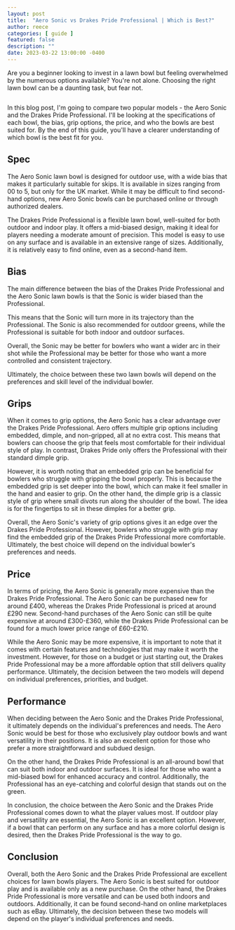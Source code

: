 ```yaml
---
layout: post
title:  "Aero Sonic vs Drakes Pride Professional | Which is Best?"
author: reece
categories: [ guide ]
featured: false
description: ""
date: 2023-03-22 13:00:00 -0400
---
```

    

<!-- wp:paragraph -->
<p xmlns="http://www.w3.org/1999/xhtml">Are you a beginner looking to invest in a lawn bowl but feeling overwhelmed by the numerous options available? You're not alone. Choosing the right lawn bowl can be a daunting task, but fear not. </p>
<!-- /wp:paragraph -->

<!-- wp:image {"id":1921,"sizeSlug":"large","linkDestination":"none"} -->
<figure class="wp-block-image size-large"><img src="/img/posts/aero-sonic-vs-drakes-pride-professional-1024x576.jpg" alt="" class="wp-image-1921"/></figure>
<!-- /wp:image -->

<!-- wp:paragraph -->
<p>In this blog post, I'm going to compare two popular models - the Aero Sonic and the Drakes Pride Professional. I'll be looking at the specifications of each bowl, the bias, grip options, the price, and who the bowls are best suited for. By the end of this guide, you'll have a clearer understanding of which bowl is the best fit for you.</p>
<!-- /wp:paragraph -->

<!-- wp:heading -->
<h2>Spec</h2>
<!-- /wp:heading -->

<!-- wp:block {"ref":2735} /-->

<!-- wp:paragraph -->
<p>The Aero Sonic lawn bowl is designed for outdoor use, with a wide bias that makes it particularly suitable for skips. It is available in sizes ranging from 00 to 5, but only for the UK market. While it may be difficult to find second-hand options, new Aero Sonic bowls can be purchased online or through authorized dealers.</p>
<!-- /wp:paragraph -->

<!-- wp:block {"ref":2685} /-->

<!-- wp:paragraph -->
<p>The Drakes Pride Professional is a flexible lawn bowl, well-suited for both outdoor and indoor play. It offers a mid-biased design, making it ideal for players needing a moderate amount of precision. This model is easy to use on any surface and is available in an extensive range of sizes. Additionally, it is relatively easy to find online, even as a second-hand item.</p>
<!-- /wp:paragraph -->

<!-- wp:heading -->
<h2>Bias</h2>
<!-- /wp:heading -->

<!-- wp:paragraph -->
<p>The main difference between the bias of the Drakes Pride Professional and the Aero Sonic lawn bowls is that the Sonic is wider biased than the Professional. </p>
<!-- /wp:paragraph -->

<!-- wp:block {"ref":2833} /-->

<!-- wp:paragraph -->
<p>This means that the Sonic will turn more in its trajectory than the Professional. The Sonic is also recommended for outdoor greens, while the Professional is suitable for both indoor and outdoor surfaces. </p>
<!-- /wp:paragraph -->

<!-- wp:paragraph -->
<p>Overall, the Sonic may be better for bowlers who want a wider arc in their shot while the Professional may be better for those who want a more controlled and consistent trajectory. </p>
<!-- /wp:paragraph -->

<!-- wp:block {"ref":2809} /-->

<!-- wp:paragraph -->
<p>Ultimately, the choice between these two lawn bowls will depend on the preferences and skill level of the individual bowler.</p>
<!-- /wp:paragraph -->

<!-- wp:heading -->
<h2>Grips</h2>
<!-- /wp:heading -->

<!-- wp:paragraph -->
<p>When it comes to grip options, the Aero Sonic has a clear advantage over the Drakes Pride Professional. Aero offers multiple grip options including embedded, dimple, and non-gripped, all at no extra cost. This means that bowlers can choose the grip that feels most comfortable for their individual style of play. In contrast, Drakes Pride only offers the Professional with their standard dimple grip.</p>
<!-- /wp:paragraph -->

<!-- wp:paragraph -->
<p>However, it is worth noting that an embedded grip can be beneficial for bowlers who struggle with gripping the bowl properly. This is because the embedded grip is set deeper into the bowl, which can make it feel smaller in the hand and easier to grip. On the other hand, the dimple grip is a classic style of grip where small divots run along the shoulder of the bowl. The idea is for the fingertips to sit in these dimples for a better grip.</p>
<!-- /wp:paragraph -->

<!-- wp:paragraph -->
<p>Overall, the Aero Sonic's variety of grip options gives it an edge over the Drakes Pride Professional. However, bowlers who struggle with grip may find the embedded grip of the Drakes Pride Professional more comfortable. Ultimately, the best choice will depend on the individual bowler's preferences and needs.</p>
<!-- /wp:paragraph -->

<!-- wp:heading -->
<h2>Price</h2>
<!-- /wp:heading -->

<!-- wp:paragraph -->
<p>In terms of pricing, the Aero Sonic is generally more expensive than the Drakes Pride Professional. The Aero Sonic can be purchased new for around £400, whereas the Drakes Pride Professional is priced at around £290 new. Second-hand purchases of the Aero Sonic can still be quite expensive at around £300-£360, while the Drakes Pride Professional can be found for a much lower price range of £60-£210.</p>
<!-- /wp:paragraph -->

<!-- wp:paragraph -->
<p>While the Aero Sonic may be more expensive, it is important to note that it comes with certain features and technologies that may make it worth the investment. However, for those on a budget or just starting out, the Drakes Pride Professional may be a more affordable option that still delivers quality performance. Ultimately, the decision between the two models will depend on individual preferences, priorities, and budget.</p>
<!-- /wp:paragraph -->

<!-- wp:heading -->
<h2>Performance</h2>
<!-- /wp:heading -->

<!-- wp:paragraph -->
<p>When deciding between the Aero Sonic and the Drakes Pride Professional, it ultimately depends on the individual's preferences and needs. The Aero Sonic would be best for those who exclusively play outdoor bowls and want versatility in their positions. It is also an excellent option for those who prefer a more straightforward and subdued design.</p>
<!-- /wp:paragraph -->

<!-- wp:paragraph -->
<p>On the other hand, the Drakes Pride Professional is an all-around bowl that can suit both indoor and outdoor surfaces. It is ideal for those who want a mid-biased bowl for enhanced accuracy and control. Additionally, the Professional has an eye-catching and colorful design that stands out on the green.</p>
<!-- /wp:paragraph -->

<!-- wp:paragraph -->
<p>In conclusion, the choice between the Aero Sonic and the Drakes Pride Professional comes down to what the player values most. If outdoor play and versatility are essential, the Aero Sonic is an excellent option. However, if a bowl that can perform on any surface and has a more colorful design is desired, then the Drakes Pride Professional is the way to go.</p>
<!-- /wp:paragraph -->

<!-- wp:heading -->
<h2>Conclusion</h2>
<!-- /wp:heading -->

<!-- wp:paragraph -->
<p>Overall, both the Aero Sonic and the Drakes Pride Professional are excellent choices for lawn bowls players. The Aero Sonic is best suited for outdoor play and is available only as a new purchase. On the other hand, the Drakes Pride Professional is more versatile and can be used both indoors and outdoors. Additionally, it can be found second-hand on online marketplaces such as eBay. Ultimately, the decision between these two models will depend on the player's individual preferences and needs.</p>
<!-- /wp:paragraph -->
    
